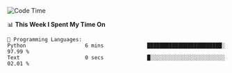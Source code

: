 <!--START_SECTION:waka-->
![Code Time](http://img.shields.io/badge/Code%20Time-1%2C063%20hrs%209%20mins-blue)

📊 **This Week I Spent My Time On** 

```text
💬 Programming Languages: 
Python                   6 mins              ████████████████████████░   97.99 % 
Text                     0 secs              █░░░░░░░░░░░░░░░░░░░░░░░░   02.01 % 
```


<!--END_SECTION:waka-->